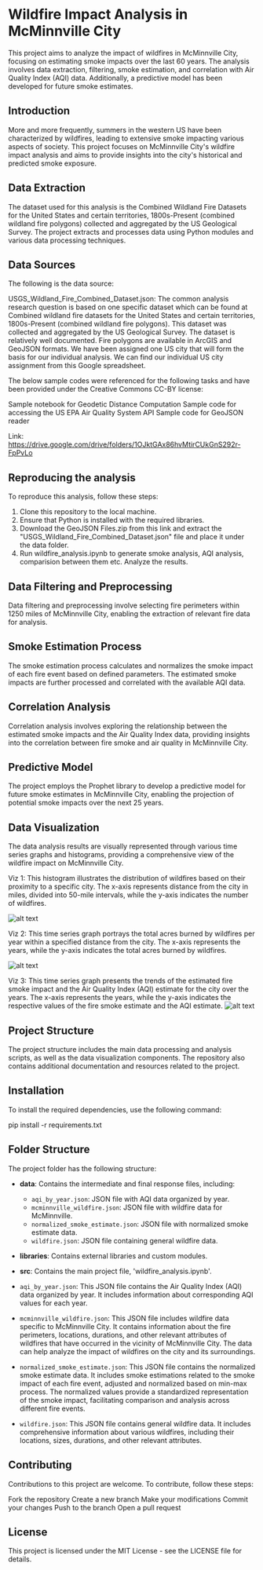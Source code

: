 
# Wildfire Impact Analysis in McMinnville City
This project aims to analyze the impact of wildfires in McMinnville City, focusing on estimating smoke impacts over the last 60 years. The analysis involves data extraction, filtering, smoke estimation, and correlation with Air Quality Index (AQI) data. Additionally, a predictive model has been developed for future smoke estimates.


## Introduction

More and more frequently, summers in the western US have been characterized by wildfires, leading to extensive smoke impacting various aspects of society. This project focuses on McMinnville City's wildfire impact analysis and aims to provide insights into the city's historical and predicted smoke exposure.

## Data Extraction

The dataset used for this analysis is the Combined Wildland Fire Datasets for the United States and certain territories, 1800s-Present (combined wildland fire polygons) collected and aggregated by the US Geological Survey. The project extracts and processes data using Python modules and various data processing techniques.

## Data Sources
The following is the data source:

USGS_Wildland_Fire_Combined_Dataset.json: The common analysis research question is based on one specific dataset which can be found at Combined wildland fire datasets for the United States and certain territories, 1800s-Present (combined wildland fire polygons). This dataset was collected and aggregated by the US Geological Survey. The dataset is relatively well documented. Fire polygons are available in ArcGIS and GeoJSON formats. We have been assigned one US city that will form the basis for our individual analysis. We can find our individual US city assignment from this Google spreadsheet.

The below sample codes were referenced for the following tasks and have been provided under the Creative Commons CC-BY license:

Sample notebook for Geodetic Distance Computation
Sample code for accessing the US EPA Air Quality System API
Sample code for GeoJSON reader

Link: https://drive.google.com/drive/folders/1OJktGAx86hvMtirCUkGnS292r-FpPvLo

## Reproducing the analysis
To reproduce this analysis, follow these steps:

1. Clone this repository to the local machine.
2. Ensure that Python is installed with the required libraries.
3. Download the GeoJSON Files.zip from this link and extract the "USGS_Wildland_Fire_Combined_Dataset.json" file and place it under the data folder.
4. Run wildfire_analysis.ipynb to generate smoke analysis, AQI analysis, comparision between them etc.
Analyze the results.

## Data Filtering and Preprocessing

Data filtering and preprocessing involve selecting fire perimeters within 1250 miles of McMinnville City, enabling the extraction of relevant fire data for analysis.

## Smoke Estimation Process

The smoke estimation process calculates and normalizes the smoke impact of each fire event based on defined parameters. The estimated smoke impacts are further processed and correlated with the available AQI data.

## Correlation Analysis

Correlation analysis involves exploring the relationship between the estimated smoke impacts and the Air Quality Index data, providing insights into the correlation between fire smoke and air quality in McMinnville City.

## Predictive Model

The project employs the Prophet library to develop a predictive model for future smoke estimates in McMinnville City, enabling the projection of potential smoke impacts over the next 25 years.

## Data Visualization

The data analysis results are visually represented through various time series graphs and histograms, providing a comprehensive view of the wildfire impact on McMinnville City.

Viz 1:
This histogram illustrates the distribution of wildfires based on their proximity to a specific city. The x-axis represents distance from the city in miles, divided into 50-mile intervals, while the y-axis indicates the number of wildfires.


![alt text](/images/viz1.png)


Viz 2:
This time series graph portrays the total acres burned by wildfires per year within a specified distance from the city. The x-axis represents the years, while the y-axis indicates the total acres burned by wildfires.

![alt text](/images/viz2.png)


Viz 3:
This time series graph presents the trends of the estimated fire smoke impact and the Air Quality Index (AQI) estimate for the city over the years. The x-axis represents the years, while the y-axis indicates the respective values of the fire smoke estimate and the AQI estimate.
![alt text](/images/viz3.png)

## Project Structure

The project structure includes the main data processing and analysis scripts, as well as the data visualization components. The repository also contains additional documentation and resources related to the project.

## Installation

To install the required dependencies, use the following command:


pip install -r requirements.txt




## Folder Structure

The project folder has the following structure:

- **data**: Contains the intermediate and final response files, including:
  - `aqi_by_year.json`: JSON file with AQI data organized by year.
  - `mcminnville_wildfire.json`: JSON file with wildfire data for McMinnville.
  - `normalized_smoke_estimate.json`: JSON file with normalized smoke estimate data.
  - `wildfire.json`: JSON file containing general wildfire data.

- **libraries**: Contains external libraries and custom modules.
- **src**: Contains the main project file, 'wildfire_analysis.ipynb'.




- `aqi_by_year.json`: This JSON file contains the Air Quality Index (AQI) data organized by year. It  includes information about corresponding AQI values for each year. 

- `mcminnville_wildfire.json`: This JSON file includes wildfire data specific to McMinnville City. It contains information about the fire perimeters, locations, durations, and other relevant attributes of wildfires that have occurred in the vicinity of McMinnville City. The data can help analyze the impact of wildfires on the city and its surroundings.

- `normalized_smoke_estimate.json`: This JSON file contains the normalized smoke estimate data. It  includes smoke estimations related to the smoke impact of each fire event, adjusted and normalized based on min-max process. The normalized values provide a standardized representation of the smoke impact, facilitating comparison and analysis across different fire events.

- `wildfire.json`: This JSON file contains general wildfire data. It  includes comprehensive information about various wildfires, including their locations, sizes, durations, and other relevant attributes. 


## Contributing
Contributions to this project are welcome. To contribute, follow these steps:

Fork the repository
Create a new branch
Make your modifications
Commit your changes
Push to the branch
Open a pull request

## License
This project is licensed under the MIT License - see the LICENSE file for details.
